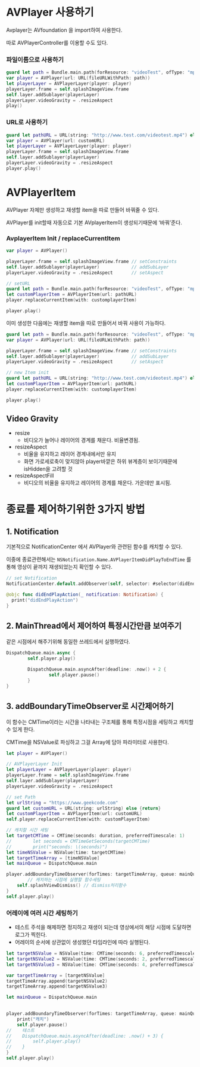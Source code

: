 # AVPlayer 사용하기

Avplayer는 AVfoundation 을 import하여 사용한다. 

따로 AVPlayerController를 이용할 수도 있다.

### 파일이름으로 사용하기

```swift
guard let path = Bundle.main.path(forResource: "videoTest", ofType: "mp4") else { return }
var player = AVPlayer(url: URL(fileURLWithPath: path))
let playerLayer = AVPlayerLayer(player: player)
playerLayer.frame = self.splashImageView.frame
self.layer.addSublayer(playerLayer)
playerLayer.videoGravity = .resizeAspect
play()
```

### URL로 사용하기

```swift
guard let pathURL = URL(string: "http://www.test.com/videotest.mp4") else {return}
var player = AVPlayer(url: customURL)
let playerLayer = AVPlayerLayer(player: player)
playerLayer.frame = self.splashImageView.frame
self.layer.addSublayer(playerLayer)
playerLayer.videoGravity = .resizeAspect
player.play()
```

# AVPlayerItem

AVPlayer 자체만 생성하고 재생할 item을 따로 만들어 바꿔줄 수 있다.

AVPlayer를 init할때 자동으로 기본 AVplayerItem이 생성되기때문에 ‘바꿔’준다.

### AvplayerItem Init / replaceCurrentItem

```swift
var player = AVPlayer()

playerLayer.frame = self.splashImageView.frame // setConstraints
self.layer.addSublayer(playerLayer)            // addSubLayer
playerLayer.videoGravity = .resizeAspect       // setAspect

// setURL
guard let path = Bundle.main.path(forResource: "videoTest", ofType: "mp4") else { return }
let customPlayerItem = AVPlayerItem(url: pathURL)
player.replaceCurrentItem(with: customplayerItem)

player.play()
```

이미 생성한 다음에는 재생할 item을 따로 만들어서 바꿔 사용이 가능하다. 

```swift
guard let path = Bundle.main.path(forResource: "videoTest", ofType: "mp4") else { return }
var player = AVPlayer(url: URL(fileURLWithPath: path))

playerLayer.frame = self.splashImageView.frame // setConstraints
self.layer.addSublayer(playerLayer)            // addSubLayer
playerLayer.videoGravity = .resizeAspect       // setAspect

// new Item init
guard let pathURL = URL(string: "http://www.test.com/videotest.mp4") else {return}
let customPlayerItem = AVPlayerItem(url: pathURL)
player.replaceCurrentItem(with: customplayerItem)

player.play()
```

## Video Gravity

- resize
    - 비디오가 늘어나 레이어의 경계를 채운다. 비율변경됨.
- resizeAspect
    - 비율을 유지하고 레이어 경계내에서만 유지
    - 화면 가로세로축이 맞지않아 player바깥은 하위 뷰계층이 보이기때문에 isHidden을 고려할 것
- resizeAspectFill
    - 비디오의 비율을 유지하고 레이어의 경계를 채운다. 가운데만 표시됨.

# 종료를 제어하기위한 3가지 방법

## 1. Notification

기본적으로 NotificationCenter 에서 AVPlayer와 관련된 함수를 캐치할 수 있다.

이중에 종료관련해서는 `NSNotification.Name.AVPlayerItemDidPlayToEndTime` 를 통해 영상이 끝까지 재생되었는지 확인할 수 있다.

```swift
// set Notification
NotificationCenter.default.addObserver(self, selector: #selector(didEndPlayAction(_:)), name: NSNotification.Name.AVPlayerItemDidPlayToEndTime, object: nil)

@objc func didEndPlayAction(_ notification: Notification) {
  print("didEndPlayAction")
}
```

## 2.  MainThread에서 제어하여 특정시간만큼 보여주기

같은 시점에서 해주기위해 동일한 쓰레드에서 실행하였다.

```swift
DispatchQueue.main.async {
        self.player.play()
            
        DispatchQueue.main.asyncAfter(deadline: .now() + 2 {
                self.player.pause()
        }
}
```

## 3. addBoundaryTimeObserver로 시간제어하기

이 함수는 CMTime이라는 시간을 나타내는 구조체를 통해 특정시점을 세팅하고 캐치할 수 있게 한다. 

CMTime을 NSValue로 파싱하고 그걸 Array에 담아 파라미터로 사용한다. 

```swift
let player = AVPlayer()

// AVPlayerLayer Init
let playerLayer = AVPlayerLayer(player: player)
playerLayer.frame = self.splashImageView.frame
self.layer.addSublayer(playerLayer)
playerLayer.videoGravity = .resizeAspect

// set Path
let urlString = "https://www.geekcode.com"
guard let customURL = URL(string: urlString) else {return}
let customPlayerItem = AVPlayerItem(url: customURL)
self.player.replaceCurrentItem(with: customPlayerItem)

// 캐치할 시간 세팅
let targetCMTime = CMTime(seconds: duration, preferredTimescale: 1)
//        let seconds = CMTimeGetSeconds(targetCMTime)
//        print("seconds: \(seconds)")
let timeNSValue = NSValue(time: targetCMTime)
let targetTimeArray = [timeNSValue]
let mainQueue = DispatchQueue.main

player.addBoundaryTimeObserver(forTimes: targetTimeArray, queue: mainQueue) {
        // 캐치하는 시점에 실행할 함수세팅
    self.splashViewDismiss() // dismiss처리함수
}
self.player.play()
```

### 어레이에 여러 시간 세팅하기

- 테스트 주석을 해제하면 정지하고 재생이 되는데 영상에서의 해당 시점에 도달하면 로그가 찍힌다. 
- 어레이의 순서에 상관없이 생성했던 타임라인에 따라 실행된다.
```swift
let targetNSValue = NSValue(time: CMTime(seconds: 6, preferredTimescale: 1))
let targetNSValue2 = NSValue(time: CMTime(seconds: 2, preferredTimescale: 1))
let targetNSValue3 = NSValue(time: CMTime(seconds: 4, preferredTimescale: 1))

var targetTimeArray = [targetNSValue]
targetTimeArray.append(targetNSValue2)
targetTimeArray.append(targetNSValue3)

let mainQueue = DispatchQueue.main

        
player.addBoundaryTimeObserver(forTimes: targetTimeArray, queue: mainQueue) {
    print("캐치")
    self.player.pause()
//    테스트 
//    DispatchQueue.main.asyncAfter(deadline: .now() + 3) {
//        self.player.play()
//    }
}
self.player.play()
```
